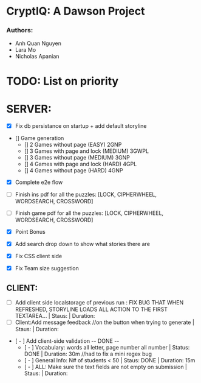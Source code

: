 # CryptIQ: A Dawson Project
### Authors: 
- Anh Quan Nguyen
- Lara Mo 
- Nicholas Apanian

# TODO: List on priority

# SERVER:
- [x] Fix db persistance on startup + add default storyline
- [] Game generation
    - [] 2 Games without page (EASY) 2GNP
    - [] 3 Games with page and lock (MEDIUM) 3GWPL
    - [] 3 Games without page (MEDIUM) 3GNP
    - [] 4 Games with page and lock (HARD) 4GPL
    - [] 4 Games without page (HARD) 4GNP
- [x] Complete e2e flow

- [ ] Finish ins pdf for all the puzzles: [LOCK, CIPHERWHEEL, WORDSEARCH, CROSSWORD] 

- [ ] Finish game pdf for all the puzzles: [LOCK, CIPHERWHEEL, WORDSEARCH, CROSSWORD]

- [x] Point Bonus
- [x] Add search drop down to show what stories there are
- [x] Fix CSS client side
- [x] Fix Team size suggestion

## CLIENT:

- [ ] Add client side localstorage of previous run : FIX BUG THAT WHEN REFRESHED, STORYLINE LOADS ALL ACTION TO THE FIRST TEXTAREA... | Staus:  | Duration:
- [ ] Client:Add message feedback //on the button when trying to generate | Staus:  | Duration:

- [ - ] Add client-side validation -- DONE -- 
    - [ - ] Vocabulary: words all letter, page number all number | Status: DONE | Duration: 30m //had to fix a mini regex bug 
    - [ - ] General Info: N# of students < 50 | Staus: DONE | Duration: 15m
    - [ - ] ALL: Make sure the text fields are not empty on submission | Staus:  | Duration:


